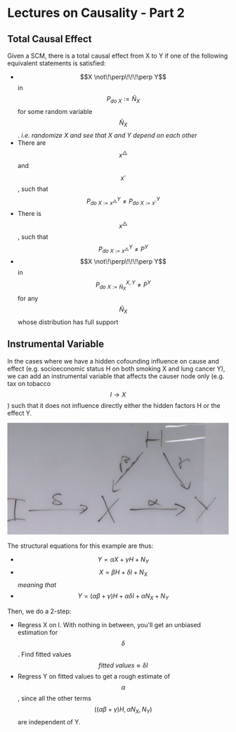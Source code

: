 # Lectures on Causality - Part 2

## Total Causal Effect

Given a SCM, there is a total causal effect from X to Y if one of the following equivalent statements is satisfied:

* $$X \not\!\perp\!\!\!\perp Y$$in $$P_{do\ X}:=Ñ_X$$for some random variable $$Ñ_X$$. _i.e. randomize X and see that X and Y depend on each other_
* There are $$x^{\triangle}$$and $$x^{\square}$$, such that $$P^Y_{do\ X:=x^{\triangle}} \neq P^Y_{do\ X:=x^{\square}} $$
* There is $$x^{\triangle}$$, such that$$P^Y_{do\ X:=x^{\triangle}} \neq P^Y$$
* $$X \not\!\perp\!\!\!\perp Y$$ in $$P^{X,Y}_{do\ X:=Ñ_X} \neq P^Y$$for any $$Ñ_X$$whose distribution has full support

 

## Instrumental Variable

In the cases where we have a hidden cofounding influence on cause and effect \(e.g. socioeconomic status H on both smoking  X and lung cancer Y\), we can add an instrumental variable that affects the causer node only \(e.g. tax on tobacco $$I \rightarrow X$$\) such that it does not influence directly either the hidden factors H or the effect Y. 

![I - Tax, X - Smoking, H - Socioeconomic Status, Y - Lung Cancer](../.gitbook/assets/image%20%2839%29.png)

The structural equations for this example are thus:

* $$ Y = \alpha X + \gamma H + N_Y$$
* $$ X = \beta H + \delta I + N_X$$ _meaning that_
* $$ Y = (\alpha \beta + \gamma )H + \alpha \delta I + \alpha N_X + N_Y$$

Then, we do a 2-step:

* Regress X on I. With nothing in between, you'll get an unbiased estimation for $$\delta$$. Find fitted values $$fitted\ values \approx \delta I$$
* Regress Y on fitted values to get a rough estimate of $$\alpha$$, since all the other terms $$(  (\alpha \beta + \gamma)H, \alpha N_X, N_Y )$$are independent of Y.



